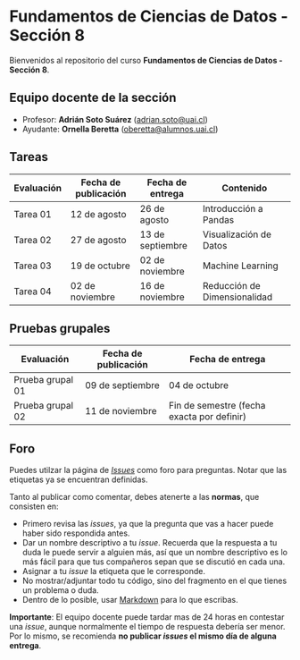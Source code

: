 # Fundamentos de Ciencias de Datos - Sección 8

Bienvenidos al repositorio del curso **Fundamentos de Ciencias de Datos - Sección 8**.

## Equipo docente de la sección

- Profesor: **Adrián Soto Suárez** (adrian.soto@uai.cl)
- Ayudante: **Ornella Beretta** (oberetta@alumnos.uai.cl)

## Tareas

| Evaluación | Fecha de publicación | Fecha de entrega | Contenido |
|---|---|---|---|
| Tarea 01 | 12 de agosto | 26 de agosto | Introducción a Pandas |
| Tarea 02 | 27 de agosto | 13 de septiembre | Visualización de Datos |
| Tarea 03 | 19 de octubre | 02 de noviembre | Machine Learning |
| Tarea 04 | 02 de noviembre | 16 de noviembre | Reducción de Dimensionalidad |

## Pruebas grupales

| Evaluación | Fecha de publicación | Fecha de entrega | 
|---|---|---|
| Prueba grupal 01 | 09 de septiembre | 04 de octubre | 
| Prueba grupal 02 | 11 de noviembre | Fin de semestre (fecha exacta por definir) |

## Foro

Puedes utilzar la página de [_Issues_](https://github.com/TICS314/Syllabus-2021-2-S8/issues) como foro para preguntas. Notar que las etiquetas ya se encuentran definidas.

Tanto al publicar como comentar, debes atenerte a las **normas**, que consisten en:

- Primero revisa las _issues_, ya que la pregunta que vas a hacer puede haber sido respondida antes.
- Dar un nombre descriptivo a tu _issue_. Recuerda que la respuesta a tu duda le puede servir a alguien más, así que un nombre descriptivo es lo más fácil para que tus compañeros sepan que se discutió en cada una.
- Asignar a tu _issue_ la etiqueta que le corresponde.
- No mostrar/adjuntar todo tu código, sino del fragmento en el que tienes un problema o duda.
- Dentro de lo posible, usar [Markdown](https://docs.github.com/en/free-pro-team@latest/github/writing-on-github/basic-writing-and-formatting-syntax) para lo que escribas.

**Importante**: El equipo docente puede tardar mas de 24 horas en contestar una _issue_, aunque normalmente el tiempo de respuesta debería ser menor. Por lo mismo, se recomienda **no publicar _issues_ el mismo día de alguna entrega**.
